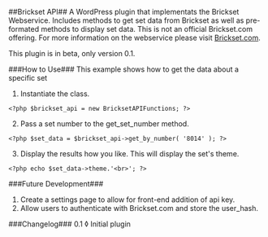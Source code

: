 ##Brickset API##
A WordPress plugin that implementats the Brickset Webservice. Includes methods to get set data from Brickset as well as pre-formated methods to display set data. This is not an official Brickset.com offering. For more information on the webservice please visit <a href="http://www.brickset.com/webservices/">Brickset.com</a>.

This plugin is in beta, only version 0.1. 

###How to Use###
This example shows how to get the data about a specific set
1. Instantiate the class.
```
<?php $brickset_api = new BricksetAPIFunctions; ?>
```
2. Pass a set number to the get_set_number method.
```
<?php $set_data = $brickset_api->get_by_number( '8014' ); ?>
```
3. Display the results how you like. This will display the set's theme.
```
<?php echo $set_data->theme.'<br>'; ?>
```

###Future Development###
1. Create a settings page to allow for front-end addition of api key.
2. Allow users to authenticate with Brickset.com and store the user_hash.

###Changelog###
0.1
◊ Initial plugin